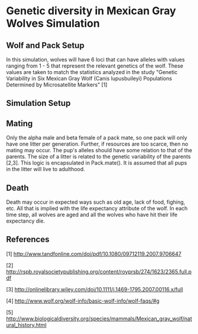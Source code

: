 # Genetic diversity in Mexican Gray Wolves Simulation

## Wolf and Pack Setup
In this simulation, wolves will have 6 loci that can have alleles with values ranging from 1 - 5 that represent the relevant genetics of the wolf. These values are taken to match the statistics analyzed in the study "Genetic Variability in Six Mexican Gray Wolf (Canis lupusbuileyi) Populations Determined by Microsatellite Markers" [1]

## Simulation Setup
## Mating
Only the alpha male and beta female of a pack mate, so one pack will only have one litter per generation. Further, if resources are too scarce, then no mating may occur.
 The pup's alleles should have some relation to that of the parents. The size of a litter is related to the genetic variability of the parents [2,3]. This logic is encapsulated in Pack.mate(). It is assumed that all pups in the litter will live to adulthood. 
## Death
 Death may occur in expected ways such as old age, lack of food, fighing, etc. All that is implied with the life expectancy attribute of the wolf. In each time step, all wolves are aged and all the wolves who have hit their life expectancy die.

## References
[1] http://www.tandfonline.com/doi/pdf/10.1080/09712119.2007.9706647

[2] http://rspb.royalsocietypublishing.org/content/royprsb/274/1623/2365.full.pdf 

[3] http://onlinelibrary.wiley.com/doi/10.1111/j.1469-1795.2007.00116.x/full

[4] http://www.wolf.org/wolf-info/basic-wolf-info/wolf-faqs/#g

[5] http://www.biologicaldiversity.org/species/mammals/Mexican_gray_wolf/natural_history.html

